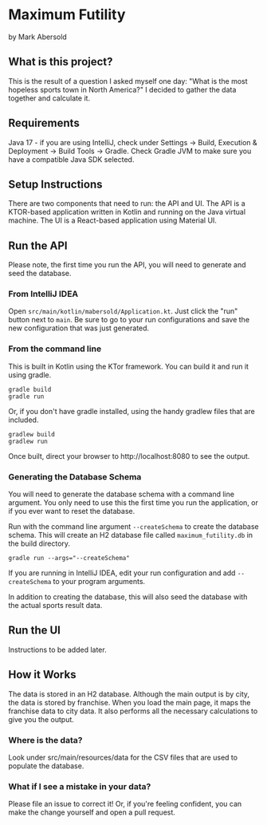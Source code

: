 # Maximum Futility
by Mark Abersold

## What is this project?
This is the result of a question I asked myself one day: "What is the most hopeless sports town in North America?" I decided to gather the data together and calculate it.

## Requirements

Java 17 - if you are using IntelliJ, check under Settings -> Build, Execution & Deployment -> Build Tools -> Gradle. Check Gradle JVM to make sure you have a compatible Java SDK selected.  

## Setup Instructions

There are two components that need to run: the API and UI. The API is a KTOR-based application written in Kotlin and running on the Java virtual machine. The UI is a React-based application using Material UI.

## Run the API

Please note, the first time you run the API, you will need to generate and seed the database.

### From IntelliJ IDEA

Open `src/main/kotlin/mabersold/Application.kt`. Just click the "run" button next to `main`. Be sure to go to your run configurations and save the new configuration that was just generated.

### From the command line
This is built in Kotlin using the KTor framework. You can build it and run it using gradle.

    gradle build
    gradle run

Or, if you don't have gradle installed, using the handy gradlew files that are included.

    gradlew build
    gradlew run

Once built, direct your browser to http://localhost:8080 to see the output.

### Generating the Database Schema

You will need to generate the database schema with a command line argument. You only need to use this the first time you run the application, or if you ever want to reset the database.

Run with the command line argument `--createSchema` to create the database schema. This will create an H2 database file called `maximum_futility.db` in the build directory.

    gradle run --args="--createSchema"

If you are running in IntelliJ IDEA, edit your run configuration and add `--createSchema` to your program arguments.

In addition to creating the database, this will also seed the database with the actual sports result data.

## Run the UI

Instructions to be added later.

## How it Works

The data is stored in an H2 database. Although the main output is by city, the data is stored by franchise. When you load the main page, it maps the franchise data to city data. It also performs all the necessary calculations to give you the output.

### Where is the data?
Look under src/main/resources/data for the CSV files that are used to populate the database.

### What if I see a mistake in your data?
Please file an issue to correct it! Or, if you're feeling confident, you can make the change yourself and open a pull request.